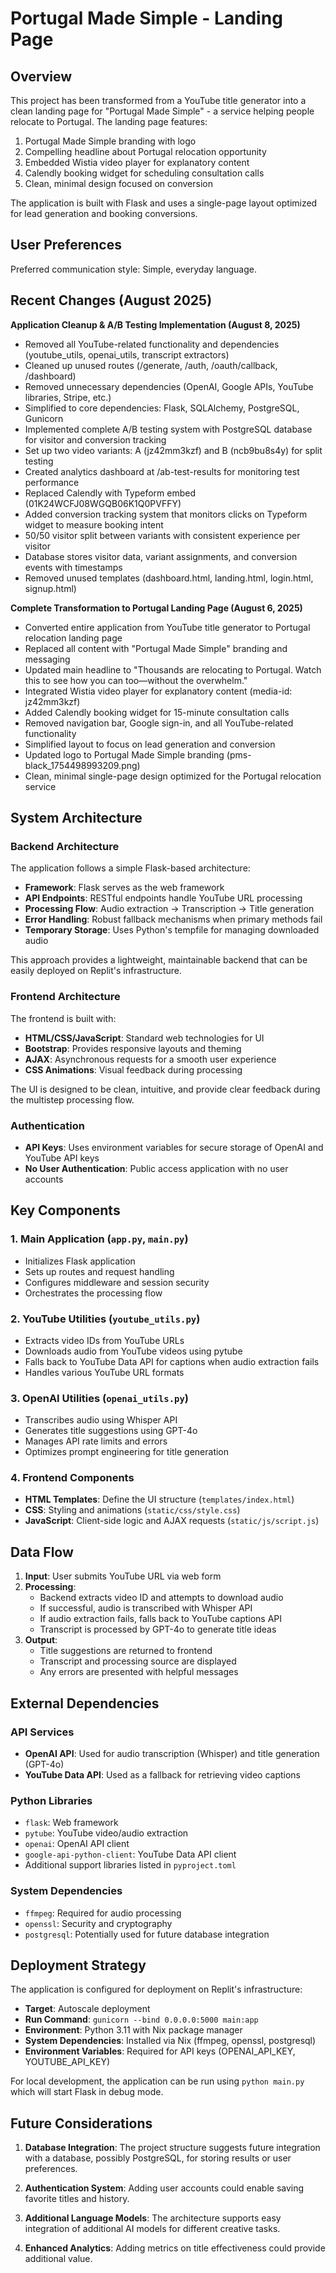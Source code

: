 # Portugal Made Simple - Landing Page

## Overview

This project has been transformed from a YouTube title generator into a clean landing page for "Portugal Made Simple" - a service helping people relocate to Portugal. The landing page features:

1. Portugal Made Simple branding with logo
2. Compelling headline about Portugal relocation opportunity  
3. Embedded Wistia video player for explanatory content
4. Calendly booking widget for scheduling consultation calls
5. Clean, minimal design focused on conversion

The application is built with Flask and uses a single-page layout optimized for lead generation and booking conversions.

## User Preferences

Preferred communication style: Simple, everyday language.

## Recent Changes (August 2025)

**Application Cleanup & A/B Testing Implementation (August 8, 2025)**
- Removed all YouTube-related functionality and dependencies (youtube_utils, openai_utils, transcript extractors)
- Cleaned up unused routes (/generate, /auth, /oauth/callback, /dashboard)
- Removed unnecessary dependencies (OpenAI, Google APIs, YouTube libraries, Stripe, etc.)
- Simplified to core dependencies: Flask, SQLAlchemy, PostgreSQL, Gunicorn
- Implemented complete A/B testing system with PostgreSQL database for visitor and conversion tracking
- Set up two video variants: A (jz42mm3kzf) and B (ncb9bu8s4y) for split testing
- Created analytics dashboard at /ab-test-results for monitoring test performance
- Replaced Calendly with Typeform embed (01K24WCFJ08WGQB06K1Q0PVFFY)
- Added conversion tracking system that monitors clicks on Typeform widget to measure booking intent
- 50/50 visitor split between variants with consistent experience per visitor
- Database stores visitor data, variant assignments, and conversion events with timestamps
- Removed unused templates (dashboard.html, landing.html, login.html, signup.html)

**Complete Transformation to Portugal Landing Page (August 6, 2025)**
- Converted entire application from YouTube title generator to Portugal relocation landing page
- Replaced all content with "Portugal Made Simple" branding and messaging
- Updated main headline to "Thousands are relocating to Portugal. Watch this to see how you can too—without the overwhelm."
- Integrated Wistia video player for explanatory content (media-id: jz42mm3kzf)
- Added Calendly booking widget for 15-minute consultation calls
- Removed navigation bar, Google sign-in, and all YouTube-related functionality
- Simplified layout to focus on lead generation and conversion
- Updated logo to Portugal Made Simple branding (pms-black_1754498993209.png)
- Clean, minimal single-page design optimized for the Portugal relocation service

## System Architecture

### Backend Architecture

The application follows a simple Flask-based architecture:

- **Framework**: Flask serves as the web framework
- **API Endpoints**: RESTful endpoints handle YouTube URL processing
- **Processing Flow**: Audio extraction → Transcription → Title generation
- **Error Handling**: Robust fallback mechanisms when primary methods fail
- **Temporary Storage**: Uses Python's tempfile for managing downloaded audio

This approach provides a lightweight, maintainable backend that can be easily deployed on Replit's infrastructure.

### Frontend Architecture

The frontend is built with:

- **HTML/CSS/JavaScript**: Standard web technologies for UI
- **Bootstrap**: Provides responsive layouts and theming
- **AJAX**: Asynchronous requests for a smooth user experience
- **CSS Animations**: Visual feedback during processing

The UI is designed to be clean, intuitive, and provide clear feedback during the multistep processing flow.

### Authentication

- **API Keys**: Uses environment variables for secure storage of OpenAI and YouTube API keys
- **No User Authentication**: Public access application with no user accounts

## Key Components

### 1. Main Application (`app.py`, `main.py`)

- Initializes Flask application
- Sets up routes and request handling
- Configures middleware and session security
- Orchestrates the processing flow

### 2. YouTube Utilities (`youtube_utils.py`)

- Extracts video IDs from YouTube URLs
- Downloads audio from YouTube videos using pytube
- Falls back to YouTube Data API for captions when audio extraction fails
- Handles various YouTube URL formats

### 3. OpenAI Utilities (`openai_utils.py`)

- Transcribes audio using Whisper API
- Generates title suggestions using GPT-4o
- Manages API rate limits and errors
- Optimizes prompt engineering for title generation

### 4. Frontend Components

- **HTML Templates**: Define the UI structure (`templates/index.html`)
- **CSS**: Styling and animations (`static/css/style.css`)
- **JavaScript**: Client-side logic and AJAX requests (`static/js/script.js`)

## Data Flow

1. **Input**: User submits YouTube URL via web form
2. **Processing**:
   - Backend extracts video ID and attempts to download audio
   - If successful, audio is transcribed with Whisper API
   - If audio extraction fails, falls back to YouTube captions API
   - Transcript is processed by GPT-4o to generate title ideas
3. **Output**: 
   - Title suggestions are returned to frontend
   - Transcript and processing source are displayed
   - Any errors are presented with helpful messages

## External Dependencies

### API Services
- **OpenAI API**: Used for audio transcription (Whisper) and title generation (GPT-4o)
- **YouTube Data API**: Used as a fallback for retrieving video captions

### Python Libraries
- `flask`: Web framework
- `pytube`: YouTube video/audio extraction
- `openai`: OpenAI API client
- `google-api-python-client`: YouTube Data API client
- Additional support libraries listed in `pyproject.toml`

### System Dependencies
- `ffmpeg`: Required for audio processing
- `openssl`: Security and cryptography
- `postgresql`: Potentially used for future database integration

## Deployment Strategy

The application is configured for deployment on Replit's infrastructure:

- **Target**: Autoscale deployment
- **Run Command**: `gunicorn --bind 0.0.0.0:5000 main:app`
- **Environment**: Python 3.11 with Nix package manager
- **System Dependencies**: Installed via Nix (ffmpeg, openssl, postgresql)
- **Environment Variables**: Required for API keys (OPENAI_API_KEY, YOUTUBE_API_KEY)

For local development, the application can be run using `python main.py` which will start Flask in debug mode.

## Future Considerations

1. **Database Integration**: The project structure suggests future integration with a database, possibly PostgreSQL, for storing results or user preferences.

2. **Authentication System**: Adding user accounts could enable saving favorite titles and history.

3. **Additional Language Models**: The architecture supports easy integration of additional AI models for different creative tasks.

4. **Enhanced Analytics**: Adding metrics on title effectiveness could provide additional value.